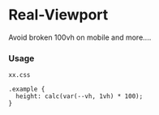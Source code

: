 # Real-Viewport
Avoid broken 100vh on mobile and more.... 

### Usage

`xx.css`

```
.example {
  height: calc(var(--vh, 1vh) * 100);
}
```
